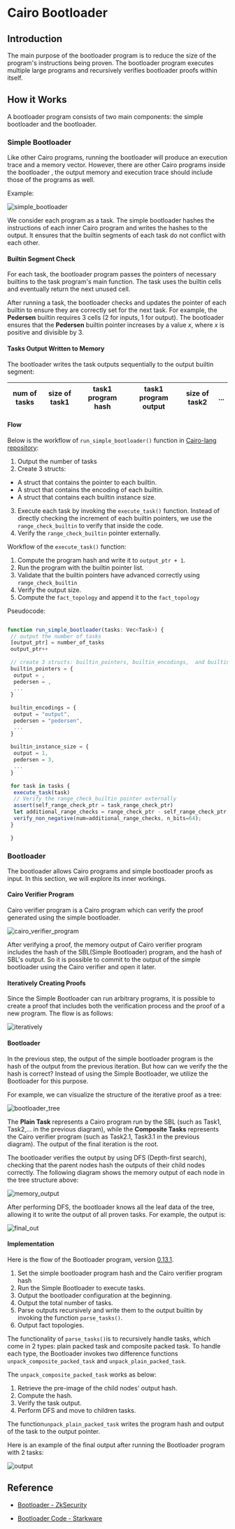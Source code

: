 # Cairo Bootloader

## Introduction

The main purpose of the bootloader program is to reduce the size of the program's instructions being proven. The bootloader program
executes multiple large programs and recursively verifies bootloader proofs within itself.

## How it Works

A bootloader program consists of two main components: the simple bootloader and the bootloader.

### Simple Bootloader

Like other Cairo programs, running the bootloader will produce an execution trace and a memory vector. However, there are other Cairo
programs inside the bootloader , the output memory and execution trace should include those of the programs as well.

Example:

![simple_bootloader](attachments/simple_bootloader.png)

We consider each program as a task. The simple bootloader hashes the instructions of each inner Cairo program and writes the hashes to
the output. It ensures that the builtin segments of each task do not conflict with each other.

#### Builtin Segment Check

For each task, the bootloader program passes the pointers of necessary builtins to the task program's main function. The task uses the
builtin cells and eventually return the next unused cell.

After running a task, the bootloader checks and updates the pointer of each builtin  to ensure they are correctly set for the next
task. For example, the **Pedersen** builtin requires 3 cells (2 for inputs, 1 for output). The bootloader ensures that the
**Pedersen** builtin pointer increases by a value $x$, where $x$ is positive and divisible by $3$.

#### Tasks Output Written to Memory

The bootloader writes the task outputs sequentially to the output builtin segment:

| num of tasks | size of task1 | task1 program hash | task1 program output | size of task2 | ... |
|--------------| ------------- |--------------------|----------------------| ------------- | --- |

#### Flow

Below is the workflow of `run_simple_bootloader()` function in
[Cairo-lang repository](https://github.com/starkware-libs/cairo-lang/blob/v0.13.1/src/starkware/cairo/bootloaders/simple_bootloader/run_simple_bootloader.cairo):

1. Output the number of tasks
2. Create 3 structs:

- A struct that contains the pointer to each builtin.
- A struct that contains the encoding of each builtin.
- A struct that contains each builtin instance size.

3. Execute each task by invoking the `execute_task()` function. Instead of directly checking the increment of each builtin pointers,
   we use the `range_check_builtin` to verify that inside the code.
4. Verify the `range_check_builtin` pointer externally.

Workflow of the `execute_task()` function:

1. Compute the program hash and write it to `output_ptr + 1`.
2. Run the program with the builtin pointer list.
3. Validate that the builtin pointers have advanced correctly using `range_check_builtin`
4. Verify the output size.
5. Compute the `fact_topology` and append it to the `fact_topology`

Pseudocode:

``` js

function run_simple_bootloader(tasks: Vec<Task>) {
 // output the number of tasks
 [output_ptr] = number_of_tasks
 output_ptr++
 
 // create 3 structs: builtin_pointers, builtin_encodings,  and builtin_instance_size
 builtin_pointers = {
  output = ,
  pedersen = ,
  ...
 }
 
 builtin_encodings = {
  output = "output",
  pedersen = "pedersen",
  ...
 }
 
 builtin_instance_size = {
  output = 1,
  pedersen = 3,
  ...
 }
 
 for task in tasks {
  execute_task(task)
  // Verify the range_check_builtin pointer externally
  assert(self_range_check_ptr = task_range_check_ptr)
  let additional_range_checks = range_check_ptr - self_range_check_ptr;
  verify_non_negative(num=additional_range_checks, n_bits=64);
 } 
 
 }

```

### Bootloader

The bootloader allows Cairo programs and simple bootloader proofs as input. In this section, we will explore its inner workings.

#### Cairo Verifier Program

Cairo verifier program is a Cairo program which can verify the proof generated using the simple bootloader.

![cairo_verifier_program](attachments/cairo_verifier_program.png)

After verifying a proof, the memory output of Cairo verifier program includes the hash of the SBL(Simple Bootloader) program, and the
hash of SBL's output. So it is possible to commit to the output of the simple bootloader using the Cairo verifier and open it later.

#### Iteratively Creating Proofs

Since the Simple Bootloader can run arbitrary programs, it is possible to create a proof that includes both the verification process
and the proof of a new program. The flow is as follows:

![iteratively](attachments/iteratively.png)

#### Bootloader

In the previous step, the output of the simple bootloader program is the hash of the output from the previous iteration. But how can
we verify the the hash is correct? Instead of using the Simple Bootloader, we utilize the Bootloader for this purpose.

For example, we can visualize the structure of the iterative proof as a tree:

![bootloader_tree](attachments/bootloader_tree.png)

The **Plain Task** represents a Cairo program run by the SBL (such as Task1, Task2,... in the previous diagram), while the
**Composite Tasks** represents the Cairo verifier program (such as Task2.1, Task3.1 in the previous diagram). The output
of the final iteration is the root.

The bootloader verifies the output by using DFS (Depth-first search), checking that the parent nodes hash the outputs of their child
nodes correctly. The following diagram shows the memory output of each node in the tree structure above:

![memory_output](attachments/memory_output.png)

After performing DFS, the bootloader knows all the leaf data of the tree, allowing it to write the output of all proven tasks. For
example, the output is:

![final_out](attachments/final_memory_output.png)

#### Implementation

Here is the flow of the Bootloader program, version
[0.13.1](https://github.com/starkware-libs/cairo-lang/blob/v0.13.1/src/starkware/cairo/bootloaders/bootloader/bootloader.cairo).

1. Set the simple bootloader program hash and the Cairo verifier program hash
2. Run the Simple Bootloader to execute tasks.
3. Output the bootloader configuration at the beginning.
4. Output the total number of tasks.
5. Parse outputs recursively and write them to the output builtin by invoking the function `parse_tasks()`.
6. Output fact topologies.

The functionality of `parse_tasks()`is to recursively handle tasks, which come in 2 types: plain packed task and composite packed task.
To handle each type, the Bootloader invokes two difference functions `unpack_composite_packed_task` and `unpack_plain_packed_task`.

The `unpack_composite_packed_task` works as below:

1. Retrieve the pre-image of the child nodes' output hash.
2. Compute the hash.
3. Verify the task output.
4. Perform DFS and move to children tasks.

The function`unpack_plain_packed_task` writes the program hash and output of the task to the output pointer.

Here is an example of the final output after running the Bootloader program with 2 tasks:

![output](attachments/output.png)

## Reference

- [Bootloader - ZkSecurity](https://zksecurity.github.io/stark-book/cairo/bootloader.html)

- [Bootloader Code - Starkware](https://github.com/starkware-libs/cairo-lang/tree/v0.13.1/src/starkware/cairo/bootloaders)
